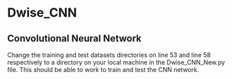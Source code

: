 # Dwise_CNN
Convolutional Neural Network
--------------------------------------------------
Change the training and test datasets directories on line 53 and line 58 respectively to a directory on your local machine in the Dwise_CNN_New.py file. This should be able to work to train and test the CNN network.
